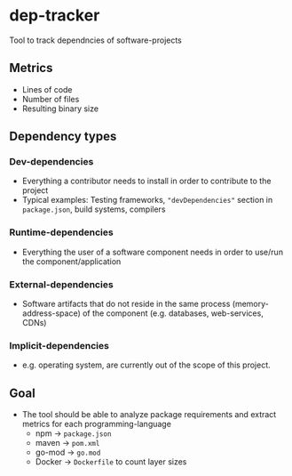 # dep-tracker
Tool to track dependncies of software-projects

## Metrics 
- Lines of code
- Number of files
- Resulting binary size

## Dependency types

### Dev-dependencies
- Everything a contributor needs to install in order to contribute to the project
- Typical examples: Testing frameworks, `"devDependencies"` section in `package.json`, build systems, compilers
### Runtime-dependencies
- Everything the user of a software component needs in order to use/run the component/application
### External-dependencies
- Software artifacts that do not reside in the same process (memory-address-space) of the component (e.g. databases, web-services, CDNs)

### Implicit-dependencies
- e.g. operating system, are currently out of the scope of this project.

## Goal
- The tool should be able to analyze package requirements and extract metrics for each programming-language
  - npm -> `package.json`
  - maven -> `pom.xml`
  - go-mod -> `go.mod`
  - Docker -> `Dockerfile` to count layer sizes
